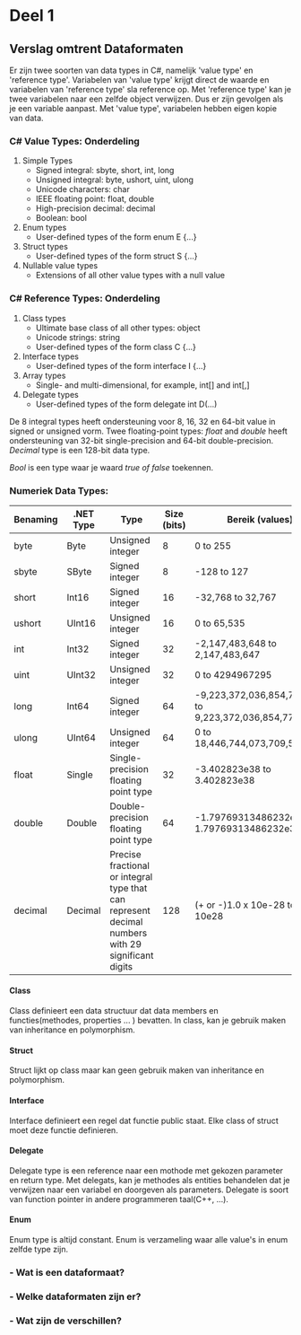 # Deel 1
## Verslag omtrent Dataformaten

Er zijn twee soorten van data types in C#, namelijk 'value type' en 'reference type'. Variabelen van 'value type' krijgt direct de waarde en variabelen van 'reference type' sla reference op. 
Met 'reference type' kan je twee variabelen naar een zelfde object verwijzen. Dus er zijn gevolgen als je een variable aanpast. Met 'value type', variabelen hebben eigen kopie van data.

### C# Value Types: Onderdeling
1. Simple Types
   * Signed integral: sbyte, short, int, long
   * Unsigned integral: byte, ushort, uint, ulong
   * Unicode characters: char
   * IEEE floating point: float, double
   * High-precision decimal: decimal
   * Boolean: bool
2. Enum types
   * User-defined types of the form enum E {...}
3. Struct types
   * User-defined types of the form struct S {...}
4. Nullable value types
   * Extensions of all other value types with a null value


### C# Reference Types: Onderdeling
1. Class types
   * Ultimate base class of all other types: object
   * Unicode strings: string
   * User-defined types of the form class C {...}
2. Interface types
   * User-defined types of the form interface I {...}
3. Array types
   * Single- and multi-dimensional, for example, int[] and int[,]
4. Delegate types
   * User-defined types of the form delegate int D(...)


De 8 integral types heeft ondersteuning voor 8, 16, 32 en 64-bit value in signed or unsigned vorm. 
Twee floating-point types: *float* and *double* heeft ondersteuning van 32-bit single-precision and 64-bit double-precision.
*Decimal* type is een 128-bit data type. 

*Bool* is een type waar je waard *true of  false* toekennen.

### Numeriek Data Types: 

| Benaming | .NET Type | Type                                                                                              | Size (bits) | Bereik (values)                                         |
| -------- | --------- | ------------------------------------------------------------------------------------------------- | ----------- | ------------------------------------------------------- |
| byte     | Byte      | Unsigned integer                                                                                  | 8           | 0 to 255                                                |
| sbyte    | SByte     | Signed integer                                                                                    | 8           | -128 to 127                                             |
| short    | Int16     | Signed integer                                                                                    | 16          | -32,768 to 32,767                                       |
| ushort   | UInt16    | Unsigned integer                                                                                  | 16          | 0 to 65,535                                             |
| int      | Int32     | Signed integer                                                                                    | 32          | -2,147,483,648 to 2,147,483,647                         |
| uint     | UInt32    | Unsigned integer                                                                                  | 32          | 0 to 4294967295                                         |
| long     | Int64     | Signed integer                                                                                    | 64          | -9,223,372,036,854,775,808 to 9,223,372,036,854,775,807 |
| ulong    | UInt64    | Unsigned integer                                                                                  | 64          | 0 to 18,446,744,073,709,551,615                         |
| float    | Single    | Single-precision floating point type                                                              | 32          | -3.402823e38 to 3.402823e38                             |
| double   | Double    | Double-precision floating point type                                                              | 64          | -1.79769313486232e308 to 1.79769313486232e308           |
| decimal  | Decimal   | Precise fractional or integral type that can represent decimal numbers with 29 significant digits | 128         | (+ or -)1.0 x 10e-28 to 7.9 x 10e28                     |

#### Class
Class definieert een data structuur dat data members en functies(methodes, properties ... ) bevatten. In class, kan je gebruik maken van inheritance en polymorphism.


#### Struct
Struct lijkt op class maar kan geen gebruik maken van inheritance en polymorphism.


#### Interface
Interface definieert een regel dat functie public staat. Elke class of struct moet deze functie definieren.


#### Delegate
Delegate type is een reference naar een mothode met gekozen parameter en return type. Met delegats, kan je methodes als entities behandelen dat je verwijzen naar een variabel en doorgeven als parameters. Delegate is soort van function pointer in andere programmeren taal(C++, ...).

#### Enum
Enum type is altijd constant. Enum is verzameling waar alle value's in enum zelfde type zijn. 





### - Wat is een dataformaat?
### - Welke dataformaten zijn er?
### - Wat zijn de verschillen?